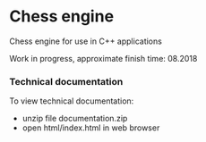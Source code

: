 # Chess engine
Chess engine for use in C++ applications

Work in progress, approximate finish time: 08.2018

### Technical documentation
To view technical documentation:
- unzip file documentation.zip
- open html/index.html in web browser
